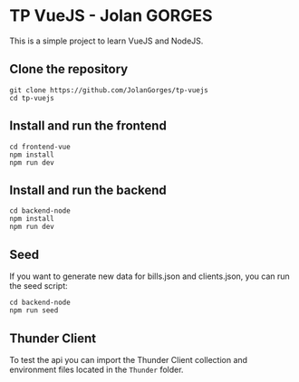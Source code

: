 # TP VueJS - Jolan GORGES

This is a simple project to learn VueJS and NodeJS.

## Clone the repository

```
git clone https://github.com/JolanGorges/tp-vuejs
cd tp-vuejs
```

## Install and run the frontend

```
cd frontend-vue
npm install
npm run dev
```

## Install and run the backend

```
cd backend-node
npm install
npm run dev
```

## Seed

If you want to generate new data for bills.json and clients.json, you can run the seed script:

```
cd backend-node
npm run seed
```

## Thunder Client

To test the api you can import the Thunder Client collection and environment files located in the `Thunder` folder.
